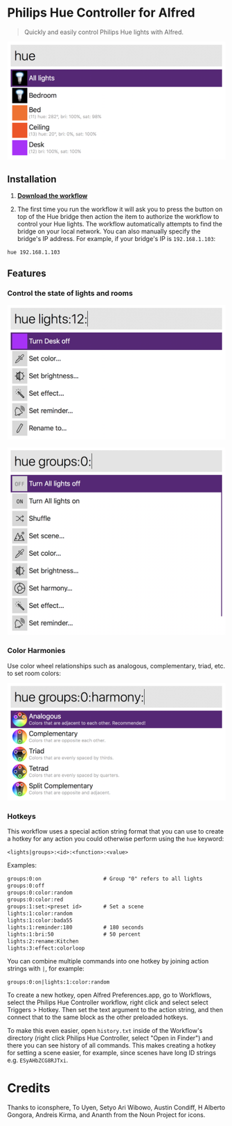 # Philips Hue Controller for Alfred

> Quickly and easily control Philips Hue lights with Alfred.

![Index](/screenshots/index.png)

## Installation

1. **[Download the workflow](https://github.com/benknight/hue-alfred-workflow/releases/latest)**

2. The first time you run the workflow it will ask you to press the button on top of the Hue bridge then action the item to authorize the workflow to control your Hue lights.  The workflow automatically attempts to find the bridge on your local network.  You can also manually specify the bridge's IP address.  For example, if your bridge's IP is `192.168.1.103`:

```
hue 192.168.1.103
```

## Features

### Control the state of lights and rooms

![Control lights and rooms](/screenshots/light.png)

![Control lights and rooms](/screenshots/group.png)

### Color Harmonies

Use color wheel relationships such as analogous, complementary, triad, etc. to set room colors:

![Color Harmony](/screenshots/harmony.png)

### Hotkeys

This workflow uses a special action string format that you can use to create a hotkey for any action you could otherwise perform using the `hue` keyword:

```
<lights|groups>:<id>:<function>:<value>
```

Examples:

```
groups:0:on                    # Group "0" refers to all lights
groups:0:off
groups:0:color:random
groups:0:color:red
groups:1:set:<preset id>       # Set a scene
lights:1:color:random
lights:1:color:bada55
lights:1:reminder:180          # 180 seconds
lights:1:bri:50                # 50 percent
lights:2:rename:Kitchen
lights:3:effect:colorloop
```

You can combine multiple commands into one hotkey by joining action strings with `|`, for example:

```
groups:0:on|lights:1:color:random
```

To create a new hotkey, open Alfred Preferences.app, go to Workflows, select the Philips Hue Controller workflow, right click and select select Triggers > Hotkey.  Then set the text argument to the action string, and then connect that to the same block as the other preloaded hotkeys.

To make this even easier, open `history.txt` inside of the Workflow's directory (right click Philips Hue Controller, select "Open in Finder") and there you can see history of all commands.  This makes creating a hotkey for setting a scene easier, for example, since scenes have long ID strings e.g. `ESyAHbZCG8RJTxi`.

# Credits

Thanks to iconsphere, To Uyen, Setyo Ari Wibowo, Austin Condiff, H Alberto Gongora, Andreis Kirma, and Ananth from the Noun Project for icons.
